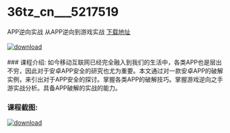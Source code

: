 # 36tz_cn___5217519
APP逆向实战 从APP逆向到游戏实战
[下载地址](http://www.36tz.cn/article/5217519 "下载地址")
<br/></br>[![download](http://36tz.cn/muke_img/2021_01_1-35-300x167.png "下载地址")](http://www.36tz.cn/article/5217519 "下载地址")
<br/></br>### 课程介绍:
如今移动互联网已经完全融入到我们的生活中，各类APP也是层出不穷，因此对于安卓APP安全的研究也尤为重要。本文通过对一款安卓APP的破解实例，来引出对于APP安全的探讨。掌握各类APP的破解技巧。掌握游戏逆向之手游实战分析。具备APP破解的实战的能力。

### 课程截图:
[![download](http://36tz.cn/muke_img/2021_01_2-39.png "下载地址")](http://www.36tz.cn/article/5217519 "下载地址")
